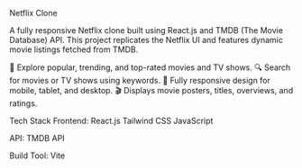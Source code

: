 Netflix Clone


A fully responsive Netflix clone built using React.js and TMDB (The Movie Database) API. This project replicates the Netflix UI and features dynamic movie listings fetched from TMDB.



🎥 Explore popular, trending, and top-rated movies and TV shows.
🔍 Search for movies or TV shows using keywords.
📱 Fully responsive design for mobile, tablet, and desktop.
🎬 Displays movie posters, titles, overviews, and ratings.


Tech Stack
Frontend:
React.js
Tailwind CSS
JavaScript

API:
TMDB API

Build Tool:
Vite
